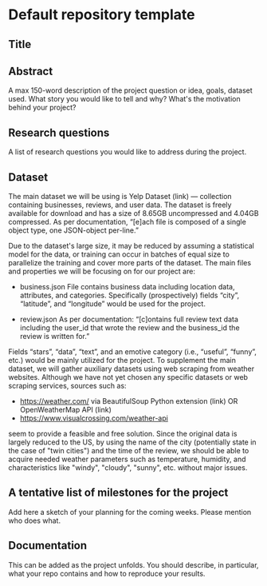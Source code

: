 # Default repository template

## Title

## Abstract
A max 150-word description of the project question or idea, goals, dataset used. What story you would like to tell and why? What's the motivation behind your project?

## Research questions
A list of research questions you would like to address during the project. 

## Dataset
The main dataset we will be using is Yelp Dataset (link) — collection containing businesses, reviews, and user data. The dataset is freely available for download and has a size of 8.65GB uncompressed and 4.04GB compressed. As per documentation, “[e]ach file is composed of a single object type, one JSON-object per-line.”

Due to the dataset's large size, it may be reduced by assuming a statistical model for the data, or training can occur in batches of equal size to parallelize the training and cover more parts of the dataset.
The main files and properties we will be focusing on for our project are:

* business.json
File contains business data including location data, attributes, and categories. Specifically (prospectively) fields “city”, “latitude”, and “longitude” would be used for the project. 

* review.json
As per documentation: “[c]ontains full review text data including the user_id that wrote the review and the business_id the review is written for.”

Fields “stars”, “data”, “text”, and an emotive category (i.e., “useful”, “funny”, etc.) would be mainly utilized for the project.
To supplement the main dataset, we will gather auxiliary datasets using web scraping from weather websites. Although we have not yet chosen any specific datasets or web scraping services, sources such as:

* https://weather.com/ via BeautifulSoup Python extension (link) OR OpenWeatherMap API (link)
* https://www.visualcrossing.com/weather-api

seem to provide a feasible and free solution. Since the original data is largely reduced to the US, by using the name of the city (potentially state in the case of "twin cities") and the time of the review, we should be able to acquire needed weather parameters such as temperature, humidity, and characteristics like "windy", "cloudy", "sunny", etc. without major issues.


## A tentative list of milestones for the project
Add here a sketch of your planning for the coming weeks. Please mention who does what.

## Documentation
This can be added as the project unfolds. You should describe, in particular, what your repo contains and how to reproduce your results.
